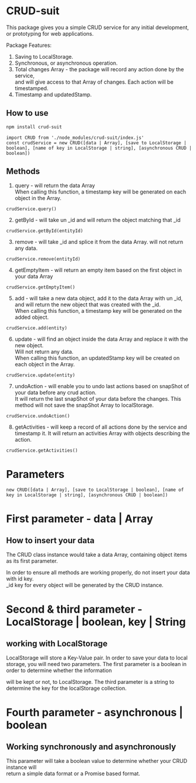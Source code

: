 # CRUD-suit

This package gives you a simple CRUD service for any initial development, or prototyping for web applications.

Package Features:

1. Saving to LocalStorage.
2. Synchronous, or asynchronous operation.
3. Total changes Array - the package will record any action done by the service,  
   and will give access to that Array of changes. Each action will be timestamped.
4. Timestamp and updatedStamp.

## How to use

```bash
npm install crud-suit
```

```
import CRUD from './node_modules/crud-suit/index.js'
const crudService = new CRUD([data | Array], [save to LocalStorage | boolean], [name of key in LocalStorage | string], [asynchronous CRUD | boolean])
```

## Methods

1. query - will return the data Array  
   When calling this function, a timestamp key will be generated on each object in the Array.

```
crudService.query()
```

2. getById - will take un \_id and will return the object matching that \_id

```
crudService.getById(entityId)
```

3. remove - will take \_id and splice it from the data Array. will not return any data.

```
crudService.remove(entityId)
```

4. getEmptyItem - will return an empty item based on the first object in your data Array

```
crudService.getEmptyItem()
```

5. add - will take a new data object, add it to the data Array with un \_id,  
   and will return the new object that was created with the \_id.  
   When calling this function, a timestamp key will be generated on the added object.

```
crudService.add(entity)
```

6. update - will find an object inside the data Array and replace it with the new object.  
   Will not return any data.  
   When calling this function, an updatedStamp key will be created on each object in the Array.

```
crudService.update(entity)
```

7. undoAction - will enable you to undo last actions based on snapShot of your data before any crud action.  
   It will return the last snapShot of your data before the changes.
   This method will not save the snapShot Array to localStorage.

```
crudService.undoAction()
```

8. getActivities - will keep a record of all actions done by the service and timestamp it.
   It will return an activities Array with objects describing the action.

```
crudService.getActivities()
```

# Parameters

```
new CRUD([data | Array], [save to LocalStorage | boolean], [name of key in LocalStorage | string], [asynchronous CRUD | boolean])
```

# First parameter - data | Array

## How to insert your data

The CRUD class instance would take a data Array, containing object items as its
first parameter.

In order to ensure all methods are working properly, do not insert your data with id key.  
\_id key for every object will be generated by the CRUD instance.

# Second & third parameter - LocalStorage | boolean, key | String

## working with LocalStorage

LocalStorage will store a Key-Value pair.
In order to save your data to local storage, you will need two parameters.
The first parameter is a boolean in order to determine whether the information

will be kept or not, to LocalStorage.
The third parameter is a string to determine the key for the localStorage collection.

# Fourth parameter - asynchronous | boolean

## Working synchronously and asynchronously

This parameter will take a boolean value to determine whether your CRUD instance will  
return a simple data format or a Promise based format.
